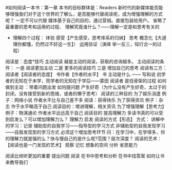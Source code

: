 #如何阅读一本书：第一章
本书的目标群体是：Readers
新时代的新媒体能否能够增强我们对于这个世界的了解么，是否能够代替阅读呢，成为增强理解的方式呢？
一定不可以代替
媒体基于自己的目的，通过营销。直接包装给用户。
省略了最重要的思考和运用的过程、
理解究竟谁什么？——理解一定是和思考有关的
- 理解四个过程：
  体验
  感受【产生感受，思考体系的归纳】
  思考 概念化【大道理你都懂，仍然过不好这一生】）
  运用验证（演绎 举一反三，知行合一的过程）

阅读是：态度*技巧
主动阅读 越是主动的阅读，获取的咨询越多。
主动阅读的条件：
    一是 阅读更加主动
    二是 更多的阅读技巧
    三是 增加自己的思考
阅读有三方：
阅读者【阅读者的态度】
书作者【作者的水平】
书
主动是什么 ——  写和说
初学者的无知在于未学，而学者的无知在于学后——蒙田
阅读者 是找骨架的过程
如何做到主动 ：带着问题出发
如何提问题
产生好奇（为什么没有产生好奇，太过于的封闭，没有接受到新的思维，或者的懒于思考）
阅读的三种目的
为了娱乐消遣
例子：网络小说
作者水平比与自己差不多
阅读：获得快乐
为了获得资讯
例子：杂志
作于水平略高于自己
阅读目的：增进理解，相关资讯
为了增强理解【思考力】
例子：物演通论
作者水平远远高于自己
阅读目的 提高理解力
多读书真的可以受到启发么？可以增加理解力么？
理解力
启发
阅读的方式【形态】
方式：
讲解中的学习：记录
辅助型的自我学习——指导型的学习方式
非辅助型的自我发现学习——自我发现型的学习方式
必须这个增加思考环节
问：在学习中，在学得多，你的理解力就是强的么？快与慢自己的是什么呢?范围？层次深度？
阅读的艺术：【阅读也是一门发现的艺术】
观察
记忆
想象的空间
分析
省思能力

阅读比倾听更加的重要
提出问题
阅读
在书中思考和分析
在书中找答案
如何让书来教导我们
